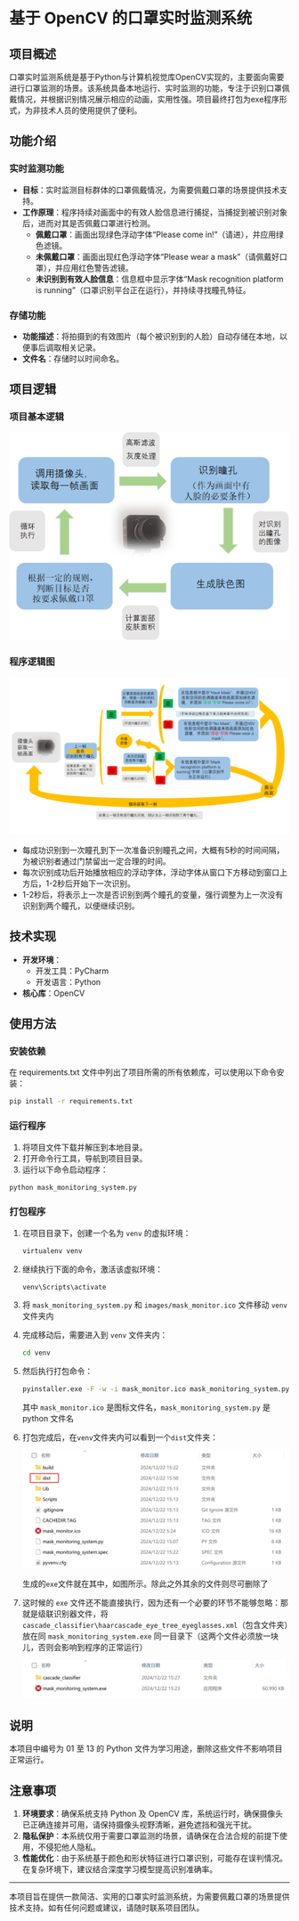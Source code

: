 # 基于 OpenCV 的口罩实时监测系统

## 项目概述

口罩实时监测系统是基于Python与计算机视觉库OpenCV实现的，主要面向需要进行口罩监测的场景。该系统具备本地运行、实时监测的功能，专注于识别口罩佩戴情况，并根据识别情况展示相应的动画，实用性强。项目最终打包为exe程序形式，为非技术人员的使用提供了便利。

## 功能介绍

### 实时监测功能

- **目标**：实时监测目标群体的口罩佩戴情况，为需要佩戴口罩的场景提供技术支持。
- **工作原理**：程序持续对画面中的有效人脸信息进行捕捉，当捕捉到被识别对象后，进而对其是否佩戴口罩进行检测。
    - **佩戴口罩**：画面出现绿色浮动字体“Please come in!”（请进），并应用绿色滤镜。
    - **未佩戴口罩**：画面出现红色浮动字体“Please wear a mask”（请佩戴好口罩），并应用红色警告滤镜。
    - **未识别到有效人脸信息**：信息框中显示字体“Mask recognition platform is running”（口罩识别平台正在运行），并持续寻找瞳孔特征。

### 存储功能

- **功能描述**：将拍摄到的有效图片（每个被识别到的人脸）自动存储在本地，以便事后调取相关记录。
- **文件名**：存储时以时间命名。

## 项目逻辑

### 项目基本逻辑

![图片描述](./docs/0bb004cbc1165602536fa169b31db3af-0.png)

### 程序逻辑图

![图片描述](./docs/4c98b2f0519fc51540c4e88b5706e6c0-0.png)

- 每成功识别到一次瞳孔到下一次准备识别瞳孔之间，大概有5秒的时间间隔，为被识别者通过门禁留出一定合理的时间。
- 每次识别成功后开始播放相应的浮动字体，浮动字体从窗口下方移动到窗口上方后，1-2秒后开始下一次识别。
- 1-2秒后，将表示上一次是否识别到两个瞳孔的变量，强行调整为上一次没有识别到两个瞳孔，以便继续识别。

## 技术实现

- **开发环境**：
    - 开发工具：PyCharm
    - 开发语言：Python
- **核心库**：OpenCV

## 使用方法

### 安装依赖

在 requirements.txt 文件中列出了项目所需的所有依赖库，可以使用以下命令安装：

```bash
pip install -r requirements.txt
```

### 运行程序

1. 将项目文件下载并解压到本地目录。
2. 打开命令行工具，导航到项目目录。
3. 运行以下命令启动程序：

```bash
python mask_monitoring_system.py
```

### 打包程序

1. 在项目目录下，创建一个名为 `venv` 的虚拟环境：

    ```bash
    virtualenv venv
    ```

2. 继续执行下面的命令，激活该虚拟环境：

    ```bash
    venv\Scripts\activate
    ```

3. 将 `mask_monitoring_system.py` 和 `images/mask_monitor.ico` 文件移动 `venv` 文件夹内

4. 完成移动后，需要进入到 `venv` 文件夹内：

    ```bash
    cd venv
    ```

5. 然后执行打包命令：

    ```bash
    pyinstaller.exe -F -w -i mask_monitor.ico mask_monitoring_system.py
    ```

   其中 `mask_monitor.ico` 是图标文件名，`mask_monitoring_system.py` 是 python 文件名

6. 打包完成后，在`venv`文件夹内可以看到一个`dist`文件夹：

   ![图片描述](./docs/Snipaste_2024-12-22_16-26-27.png)

   生成的`exe`文件就在其中，如图所示。除此之外其余的文件则尽可删除了

7. 这时候的 `exe` 文件还不能直接执行，因为还有一个必要的环节不能够忽略：那就是级联识别器文件，将
   `cascade_classifier\haarcascade_eye_tree_eyeglasses.xml`（包含文件夹）放在同 `mask_monitoring_system.exe`
   同一目录下（这两个文件必须放一块儿，否则会影响到程序的正常运行）

   ![图片描述](./docs/Snipaste_2024-12-22_16-33-05.png)

## 说明

本项目中编号为 01 至 13 的 Python 文件为学习用途，删除这些文件不影响项目正常运行。

## 注意事项

1. **环境要求**：确保系统支持 Python 及 OpenCV 库，系统运行时，确保摄像头已正确连接并可用，请保持摄像头视野清晰，避免遮挡和强光干扰。
2. **隐私保护**：本系统仅用于需要口罩监测的场景，请确保在合法合规的前提下使用，不侵犯他人隐私。
3. **性能优化**：由于系统基于颜色和形状特征进行口罩识别，可能存在误判情况。在复杂环境下，建议结合深度学习模型提高识别准确率。

---

本项目旨在提供一款简洁、实用的口罩实时监测系统，为需要佩戴口罩的场景提供技术支持。如有任何问题或建议，请随时联系项目团队。